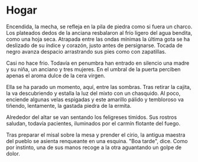 # Hogar

Encendida, la mecha, se refleja en la pila de piedra como si fuera un charco. Los plateados dedos de la anciana resbalaron al frío ligero del agua bendita, como una hoja seca. Atrapada entre las ondas mínimas la última gota se ha deslizado de su índice y corazón, justo antes de persignarse. Tocada de negro avanza despacio arrastrando sus pies como con zapatillas. 

Casi no hace frio. Todavía en penumbra han entrado en silencio una madre y su niña, un anciano y tres mujeres. En el umbral de la puerta perciben apenas el aroma dulce de la cera virgen.

Ella se ha parado un momento, aquí, entre las sombras. Tras retirar la cajita, la va descubriendo y estalla la luz del mixto con un chasquido. Al poco, enciende algunas velas espigadas y este amarillo pálido y tembloroso va tiñendo, lentamente, la gastada piedra de la ermita. 

Alrededor del altar se van sentando los feligreses tímidos. Sus rostros saludan, todavía pacientes, iluminados por el carmín flotante del fuego.

Tras preparar el misal sobre la mesa y prender el cirio, la antigua maestra del pueblo se asienta renqueante en una esquina. "Boa tarde", dice. Como por instinto, una de sus manos recoge a la otra aguantando un golpe de dolor.


